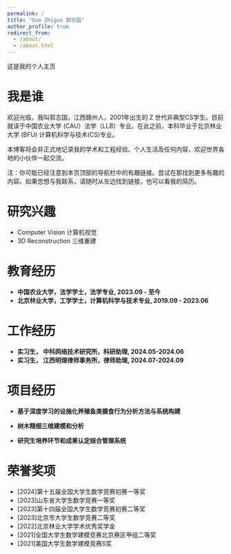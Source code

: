 ```yaml
---
permalink: /
title: "Guo Zhiguo 郭志国"
author_profile: true
redirect_from: 
  - /about/
  - /about.html
---
```


这是我的个人主页

我是谁
======
欢迎光临，我叫郭志国，江西赣州人，2001年出生的 Z 世代非典型CS学生。目前就读于中国农业大学 (CAU）法学（LLB）专业。在此之前，本科毕业于北京林业大学 (BFU) 计算机科学与技术(CS)专业。

本博客将会非正式地记录我的学术和工程经验、个人生活及任何内容，欢迎世界各地的小伙伴一起交流。

注：你可能已经注意到本页顶部的导航栏中的有趣链接。尝试在那找到更多有趣的内容。如果您想与我联系，请随时从左边找到链接，也可以看我的简历。

研究兴趣
======
* Computer Vision  计算机视觉
* 3D Reconstruction 三维重建

教育经历
======
* **中国农业大学，法学学士，法学专业, 2023.09 - 至今**
* **北京林业大学，工学学士，计算机科学与技术专业, 2019.09 - 2023.06**

工作经历
======
* **实习生， 中科网络技术研究所，科研助理, 2024.05-2024.06**
* **实习生， 江西明理律师事务所，律师助理, 2024.07-2024.09**

项目经历
======
- **基于深度学习的设施化养殖鱼类摄食行为分析方法与系统构建**

- **树木精细三维建模和分析**

- **研究生培养环节和成果认定综合管理系统**

# 荣誉奖项

- [2024]第十五届全国大学生数学竞赛初赛一等奖
- [2023]山东省大学生数学竞赛一等奖
- [2023]第十四届全国大学生数学竞赛初赛二等奖
- [2023]北京市大学生数学竞赛二等奖
- [2022]北京林业大学学术优秀奖学金
- [2021]全国大学生数学建模竞赛北京赛区甲组二等奖
- [2021]美国大学生数学建模竞赛S奖
